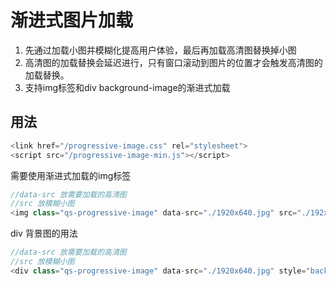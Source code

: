# 渐进式图片加载

1. 先通过加载小图并模糊化提高用户体验，最后再加载高清图替换掉小图
2. 高清图的加载替换会延迟进行，只有窗口滚动到图片的位置才会触发高清图的加载替换。
3. 支持img标签和div background-image的渐进式加载

## 用法
```javascript
<link href="/progressive-image.css" rel="stylesheet">
<script src="/progressive-image-min.js"></script>
```

需要使用渐进式加载的img标签
```javascript
//data-src 放需要加载的高清图
//src 放模糊小图
<img class="qs-progressive-image" data-src="./1920x640.jpg" src="./192x64.jpg" alt="">
```

div 背景图的用法
```javascript
//data-src 放需要加载的高清图
//src 放模糊小图
<div class="qs-progressive-image" data-src="./1920x640.jpg" style="background-image: url(./192x64.jpg);" alt="">
```
